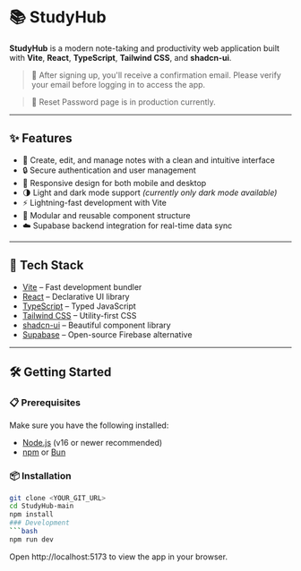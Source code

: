 # 📚 StudyHub

**StudyHub** is a modern note-taking and productivity web application built with **Vite**, **React**, **TypeScript**, **Tailwind CSS**, and **shadcn-ui**.

> 🚀 After signing up, you'll receive a confirmation email. Please verify your email before logging in to access the app.

> 🚀 Reset Password page is in production currently. 
---

## ✨ Features

- 📝 Create, edit, and manage notes with a clean and intuitive interface  
- 🔒 Secure authentication and user management  
- 📱 Responsive design for both mobile and desktop  
- 🌗 Light and dark mode support *(currently only dark mode available)*  
- ⚡ Lightning-fast development with Vite  
- 🧩 Modular and reusable component structure  
- ☁️ Supabase backend integration for real-time data sync

---

## 🚀 Tech Stack

- [Vite](https://vitejs.dev/) – Fast development bundler  
- [React](https://react.dev/) – Declarative UI library  
- [TypeScript](https://www.typescriptlang.org/) – Typed JavaScript  
- [Tailwind CSS](https://tailwindcss.com/) – Utility-first CSS  
- [shadcn-ui](https://ui.shadcn.com/) – Beautiful component library  
- [Supabase](https://supabase.com/) – Open-source Firebase alternative

---

## 🛠️ Getting Started

### 📋 Prerequisites

Make sure you have the following installed:

- [Node.js](https://nodejs.org/) (v16 or newer recommended)  
- [npm](https://www.npmjs.com/) or [Bun](https://bun.sh/)

### 📦 Installation

```bash
git clone <YOUR_GIT_URL>
cd StudyHub-main
npm install
### Development
```bash
npm run dev
```
Open http://localhost:5173 to view the app in your browser.

